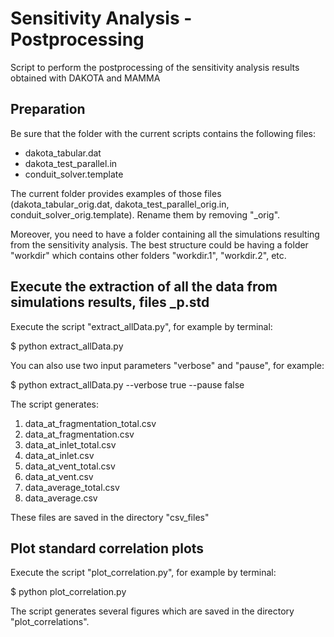# Sensitivity Analysis - Postprocessing
Script to perform the postprocessing of the sensitivity analysis results obtained with DAKOTA and MAMMA


## Preparation

Be sure that the folder with the current scripts contains the following files:

- dakota_tabular.dat
- dakota_test_parallel.in
- conduit_solver.template

The current folder provides examples of those files (dakota_tabular_orig.dat, dakota_test_parallel_orig.in, conduit_solver_orig.template). Rename them by removing "_orig". 

Moreover, you need to have a folder containing all the simulations resulting from the sensitivity analysis. The best structure could be having a folder "workdir" which contains other folders "workdir.1", "workdir.2", etc.

## Execute the extraction of all the data from simulations results, files _p.std

Execute the script "extract_allData.py", for example by terminal:

$ python extract_allData.py 

You can also use two input parameters "verbose" and "pause", for example:

$ python extract_allData.py --verbose true --pause false

The script generates:

1. data_at_fragmentation_total.csv
2. data_at_fragmentation.csv
3. data_at_inlet_total.csv
4. data_at_inlet.csv
5. data_at_vent_total.csv
6. data_at_vent.csv
7. data_average_total.csv
8. data_average.csv

These files are saved in the directory "csv_files"

## Plot standard correlation plots

Execute the script "plot_correlation.py", for example by terminal:

$ python plot_correlation.py 

The script generates several figures which are saved in the directory "plot_correlations".